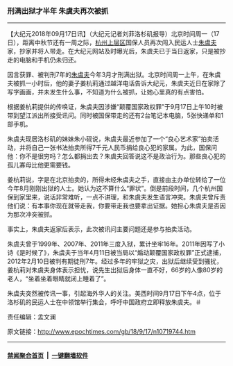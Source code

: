 ### 刑满出狱才半年 朱虞夫再次被抓
------------------------

<p>【大纪元2018年09月17日讯】（大纪元记者刘菲洛杉矶报导）北京时间周一（17日），距离中秋节还有一周之际，<a href="http://www.epochtimes.com/gb/tag/%E6%9D%AD%E5%B7%9E%E4%B8%8A%E5%B1%82%E5%8C%BA.html">杭州上层区</a>国保人员再次闯入民运人士<a href="http://www.epochtimes.com/gb/tag/%E6%9C%B1%E8%99%9E%E5%A4%AB.html">朱虞夫</a>家，抄家并将人带走。在大纪元网站及时曝光后，朱虞夫已于当日返家，只是被抄走的电脑和手机仍未归还。</p>
<p>因言获罪、被判刑7年的<a href="http://www.epochtimes.com/gb/tag/%E6%9C%B1%E8%99%9E%E5%A4%AB.html">朱虞夫</a>今年3月才刑满出狱。北京时间周一上午，在朱虞夫被抓一小时后，他的妻子姜杭莉通过越洋电话告诉大纪元，朱虞夫近日在家除了写字画画，并未发生什么事，不知道为什么被抓，让她心里真的有点害怕。</p>
<p>根据姜杭莉提供的传唤证，朱虞夫因涉嫌“颠覆国家政权罪”于9月17日上午10时被带到望江派出所接受讯问。同时被国保带走的还有2台笔记本电脑，5张快递单和1部手机。</p>
<p>朱虞夫现居洛杉矶的妹妹朱小砚说，朱虞夫最近参加了一个“良心艺术家”拍卖活动，并将自己一张书法拍卖所得7千元人民币捐给良心犯的家属。为此，国保问他：你不是很穷吗？怎么都捐出去？朱虞夫回答说这不是政治行为。那些良心犯的孤儿寡母比他更需要钱。</p>
<p>姜杭莉说，字是在北京拍卖的，所得未经朱虞夫之手，直接由主办单位转给了一位今年8月刚刚出狱的人士。她认为这不算什么“罪状”。倒是前段时间，几个杭州国保到家里来，说话非常难听，一点不讲理，和朱虞夫发生语言冲突。朱虞夫曾斥责他们说：有本事你现在就带走我，你要带走我也要拿出证据。她担心朱虞夫是否因为那次冲突被抓。</p>
<p>事实上，朱虞夫返家后表示，此次被讯问主要问题还是参与拍卖活动。</p>
<p>朱虞夫曾于1999年、2007年、2011年三度入狱，累计坐牢16年。2011年因写了小诗《是时候了》，朱虞夫于当年4月11日被当局以“煽动颠覆国家政权罪”正式逮捕，2012年2月10日被判有期徒刑7年。经过多年的牢狱之灾，出狱后继续受到骚扰，姜杭莉对朱虞夫身体表示担忧，说先生出狱后身体一直不好，66岁的人像80岁的老人，“坐着坐着眼睛就闭上睡着了”。</p>
<p>朱虞夫突然被传讯一事，引起海外华人的关注。美西时间9月17日下午4点，位于洛杉矶的民运人士在中领馆举行集会，呼吁中国政府立即释放朱虞夫。＃</p>
<p>责任编辑：孟文澜</p>

原文链接：http://www.epochtimes.com/gb/18/9/17/n10719744.htm


------------------------
#### [禁闻聚合首页](https://github.com/gfw-breaker/banned-news/blob/master/README.md) &nbsp;|&nbsp;  [一键翻墙软件](https://github.com/gfw-breaker/nogfw/blob/master/README.md)